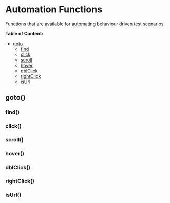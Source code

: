 # Automation Functions

Functions that are available for automating behaviour driven test scenarios.

__Table of Content:__

- [goto]()
    - [find]()
    - [click]()
    - [scroll]()
    - [hover]()
    - [dblClick]()
    - [rightClick]()
    - [isUrl]()

## goto()

### find()

### click()

### scroll()

### hover()

### dblClick()

### rightClick()

### isUrl()
